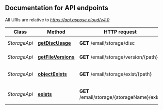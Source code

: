 

## Documentation for API endpoints

All URIs are relative to *https://api.aspose.cloud/v4.0*

Class | Method | HTTP request | Description
------------ | ------------- | ------------- | -------------
*StorageApi* | [**getDiscUsage**](StorageApi.md#getDiscUsage) | **GET** /email/storage/disc | Get disc usage
*StorageApi* | [**getFileVersions**](StorageApi.md#getFileVersions) | **GET** /email/storage/version/{path} | Get file versions
*StorageApi* | [**objectExists**](StorageApi.md#objectExists) | **GET** /email/storage/exist/{path} | Check if file or folder exists
*StorageApi* | [**exists**](StorageApi.md#exists) | **GET** /email/storage/{storageName}/exist | Check if storage exists



